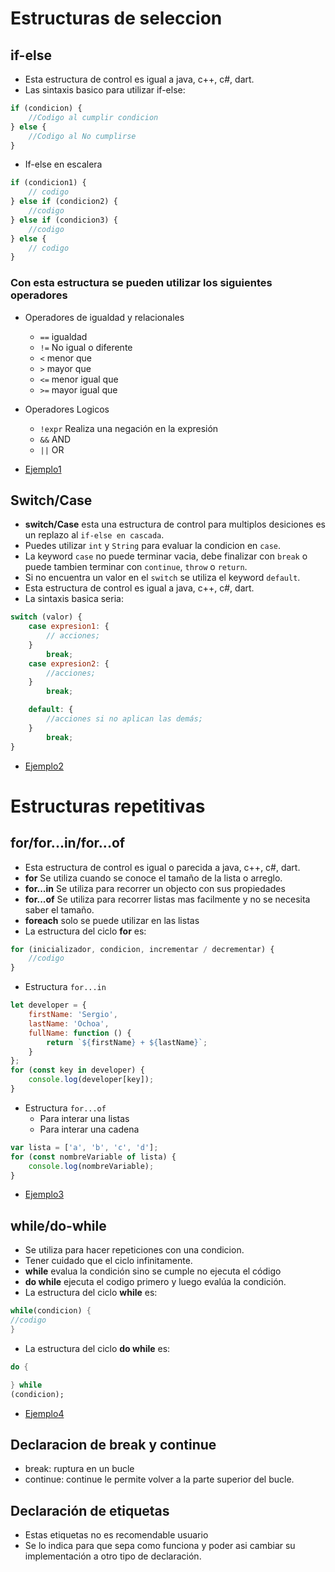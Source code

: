 # Estructuras de seleccion

## if-else

- Esta estructura de control es igual a java, c++, c#, dart.
- Las sintaxis basico para utilizar if-else:

```javascript
if (condicion) {
    //Codigo al cumplir condicion
} else {
    //Codigo al No cumplirse
} 
```

- If-else en escalera

```javascript
if (condicion1) {
    // codigo
} else if (condicion2) {
    //codigo
} else if (condicion3) {
    //codigo
} else {
    // codigo
}
```

### Con esta estructura se pueden utilizar los siguientes operadores

- Operadores de igualdad y relacionales
    - `==` igualdad
    - `!=` No igual o diferente
    - `<` menor que
    - `>` mayor que
    - `<=` menor igual que
    - `>=` mayor igual que

- Operadores Logicos
    - `!expr` Realiza una negación en la expresión
    - `&&` AND
    - `||` OR
- [Ejemplo1](../examples/3-flujos-de-control/1-if-else/README.md)

## Switch/Case

- **switch/Case** esta una estructura de control para multiplos desiciones es un replazo al `if-else en cascada`.
- Puedes utilizar `int` y `String` para evaluar la condicion en `case`.
- La keyword `case` no puede terminar vacia, debe finalizar con `break` o puede tambien terminar con `continue`, `throw`
  o `return`.
- Si no encuentra un valor en el `switch` se utiliza el keyword `default`.
- Esta estructura de control es igual a java, c++, c#, dart.
- La sintaxis basica seria:

```javascript
switch (valor) {
    case expresion1: {
        // acciones; 
    }
        break;
    case expresion2: {
        //acciones; 
    }
        break;

    default: {
        //acciones si no aplican las demás;  
    }
        break;
} 
```

- [Ejemplo2](../examples/3-flujos-de-control/2-switch/README.md)

# Estructuras repetitivas

## for/for...in/for...of

- Esta estructura de control es igual o parecida a java, c++, c#, dart.
- **for** Se utiliza cuando se conoce el tamaño de la lista o arreglo.
- **for...in** Se utiliza para recorrer un objecto con sus propiedades
- **for...of** Se utiliza para recorrer listas mas facilmente y no se necesita saber el tamaño.
- **foreach** solo se puede utilizar en las listas
- La estructura del ciclo **for** es:

```javascript
for (inicializador, condicion, incrementar / decrementar) {
    //codigo
}
```

- Estructura `for...in`

```javascript
let developer = {
    firstName: 'Sergio',
    lastName: 'Ochoa',
    fullName: function () {
        return `${firstName} + ${lastName}`;
    }
};
for (const key in developer) {
    console.log(developer[key]);
}
```

- Estructura `for...of`
  - Para interar una listas
  - Para interar una cadena

```javascript
var lista = ['a', 'b', 'c', 'd'];
for (const nombreVariable of lista) {
    console.log(nombreVariable);
}
```

- [Ejemplo3](../examples/3-flujos-de-control/3-for/README.md)

## while/do-while

- Se utiliza para hacer repeticiones con una condicion.
- Tener cuidado que el ciclo infinitamente.
- **while** evalua la condición sino se cumple no ejecuta el código
- **do while** ejecuta el codigo primero y luego evalúa la condición.
- La estructura del ciclo **while** es:

```dart
while(condicion) {
//codigo
}
```

- La estructura del ciclo **do while** es:

```dart
do {

} while
(condicion);
```

- [Ejemplo4](../examples/3-flujos-de-control/4-while/README.md)

## Declaracion de break y continue
- break: ruptura en un bucle
- continue: continue le permite volver a la parte superior del bucle.

## Declaración de etiquetas
- Estas etiquetas no es recomendable usuario 
- Se lo indica para que sepa como funciona y poder asi cambiar su implementación a otro tipo de declaración.

